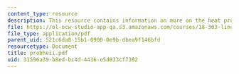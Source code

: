 ```yaml
---
content_type: resource
description: This resource contains information on more on the heat problem.
file: https://ol-ocw-studio-app-qa.s3.amazonaws.com/courses/18-303-linear-partial-differential-equations-fall-2006/31596a39b8edbc4d4436e5d033cf7302_probheii.pdf
file_type: application/pdf
parent_uid: 521c6da8-15b1-0900-0e9b-dbea9f146bfd
resourcetype: Document
title: probheii.pdf
uid: 31596a39-b8ed-bc4d-4436-e5d033cf7302
---
```


